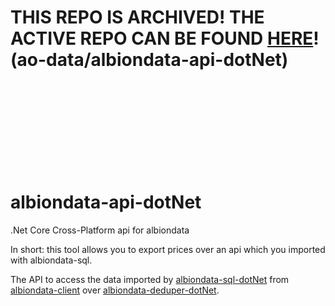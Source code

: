 # THIS REPO IS ARCHIVED! THE ACTIVE REPO CAN BE FOUND [HERE](https://github.com/ao-data/albiondata-api-dotNet)! (ao-data/albiondata-api-dotNet)
<br/><br/><br/><br/><br/><br/><br/><br/>


# albiondata-api-dotNet
.Net Core Cross-Platform api for albiondata

In short: this tool allows you to export prices over an api which you imported with albiondata-sql.

The API to access the data imported by [albiondata-sql-dotNet](https://github.com/ao-data/albiondata-sql-dotnet) from [albiondata-client](https://github.com/ao-data/albiondata-client) over [albiondata-deduper-dotNet](https://github.com/ao-data/albiondata-deduper-dotnet/).
